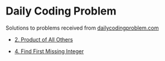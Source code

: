 # Daily Coding Problem

Solutions to problems received from [dailycodingproblem.com](https://www.dailycodingproblem.com)

- [2. Product of All Others](./2-Product-of-All-Others/README.md)

- [4. Find First Missing Integer](./4-Find-First-Missing-Integer/README.md)
